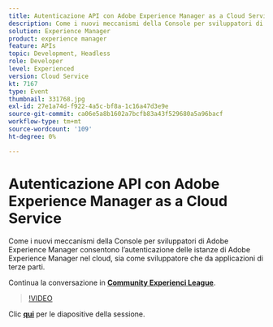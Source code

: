 ```yaml
---
title: Autenticazione API con Adobe Experience Manager as a Cloud Service
description: Come i nuovi meccanismi della Console per sviluppatori di Adobe Experience Manager consentono l’autenticazione delle istanze di Adobe Experience Manager nel cloud, sia come sviluppatore che da applicazioni di terze parti. Questa sessione è stata distribuita come parte dell’evento Contenuto Adobe Developers Live.
solution: Experience Manager
product: experience manager
feature: APIs
topic: Development, Headless
role: Developer
level: Experienced
version: Cloud Service
kt: 7167
type: Event
thumbnail: 331768.jpg
exl-id: 27e1a74d-f922-4a5c-bf8a-1c16a47d3e9e
source-git-commit: ca06e5a8b1602a7bcfb83a43f529680a5a96bacf
workflow-type: tm+mt
source-wordcount: '109'
ht-degree: 0%

---
```


# Autenticazione API con Adobe Experience Manager as a Cloud Service

Come i nuovi meccanismi della Console per sviluppatori di Adobe Experience Manager consentono l’autenticazione delle istanze di Adobe Experience Manager nel cloud, sia come sviluppatore che da applicazioni di terze parti.

Continua la conversazione in **[Community Experienci League](http://adobe.ly/36Yd3v6)**.

>[!VIDEO](https://video.tv.adobe.com/v/331768/?quality=12&learn=on&hidetitle=true)

Clic **[qui](/help/adobe-developers-live/assets/api-authentication.pdf)** per le diapositive della sessione.
